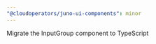 ```yaml
---
"@cloudoperators/juno-ui-components": minor
---
```


Migrate the InputGroup component to TypeScript
